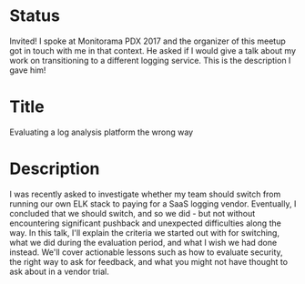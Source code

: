 # Status
Invited! I spoke at Monitorama PDX 2017 and the organizer of this meetup got in touch with me in that context. He asked if I would give a talk about my work on transitioning to a different logging service. This is the description I gave him!

# Title
Evaluating a log analysis platform the wrong way

# Description
I was recently asked to investigate whether my team should switch from running our own ELK stack to paying for a SaaS logging vendor. Eventually, I concluded that we should switch, and so we did - but not without encountering significant pushback and unexpected difficulties along the way. In this talk, I'll explain the criteria we started out with for switching, what we did during the evaluation period, and what I wish we had done instead. We'll cover actionable lessons such as how to evaluate security, the right way to ask for feedback, and what you might not have thought to ask about in a vendor trial.
